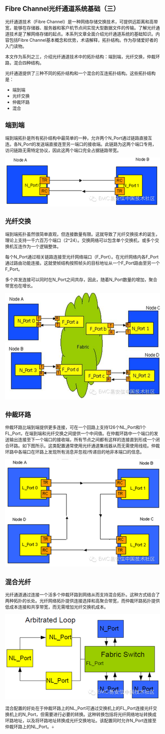 ## Fibre Channel光纤通道系统基础（三）

光纤通道技术（Fibre Channel）是一种网络存储交换技术，可提供远距离和高带宽，能够在存储器、服务器和客户机节点间实现大型数据文件的传输。了解光纤通道技术是了解网络存储的起点。本系列文章全面介绍光纤通道系统的基础知识。内容包括Fibre Channel基本概念和优势，术语解释，拓扑结构。作为存储爱好者的入门读物。

本文作为系列之三，介绍光纤通道技术中的拓扑结构：端到端，光纤交换，仲裁环路，混合四种结构。

光纤通道提供了三种不同的拓扑结构和一个混合的互连拓扑结构。这些拓扑结构是：

- 端到端
- 光纤交换
- 仲裁环路
- 混合

## 端到端

端到端拓扑是所有拓扑结构中最简单的一种，允许两个N_Port通过链路直接互连。各N_Port的发送端直接连至另一端口的接收端。此链路为这两个端口专用，访问链路无需特定协议，因此这两个端口完全占据链路带宽。

![img](pics/2.7.3.1.png)

## 光纤交换

端到端拓扑虽然很简单直观，但连接数量有限。这就导致了光纤交换技术的诞生，理论上支持一千六百万个端口（2^24）。交换网络可以包含单个交换机，或多个交换机互连作为一个逻辑整体。

每个N_Port通过相关链路连接至光纤网络端口（F_Port）。在光纤网络内各F_Port通过路由功能连接。这就使帧结构按照帧头的目标地址从一个F_Port路由至另一个F_Port。

多个并发连接可以同时在N_Port之间共存，因此，随着N_Port数量的增加，聚合带宽也在增长。

![img](pics/2.7.3.2.jpg)

## 仲裁环路

仲裁环路比端到端提供更多连接，可在一个回路上支持126个NL_Port和1个FL_Port，在端到端和光纤交换之间提供一个中间值。在仲裁环路中一个端口的发送输出连接至下一个端口的接收端，所有节点之间都有这样的连接直到形成一个闭合环路。如下图所示。这类配置通常使用光纤通道集线器从而无需使用线缆。仲裁环路中各端口在环路上发现所有消息并忽视/传递目的地非本端口的信息。

![img](pics/2.7.3.3.png)

## 混合光纤

光纤通道通过连接一个活多个仲裁环路到网络从而支持混合拓扑。这种方式结合了两种拓扑的长处。光纤网络拓扑提供连接选择和高聚合带宽，而仲裁环路拓扑提供低成本连接和共享带宽，而无需增加光纤交换机成本。

![img](pics/2.7.3.4.png)

混合配置的好处在于仲裁环路上的NL_Port可通过交换机上的FL_Port连接光纤交换机上的N_Port，但需要进行必要的转换。这种转换包括将光纤网络地址转换成环路地址，以及将环路地址转换成光纤交换地址。该配置同时允许N_Port连接至仲裁环路上的NL_Port。÷